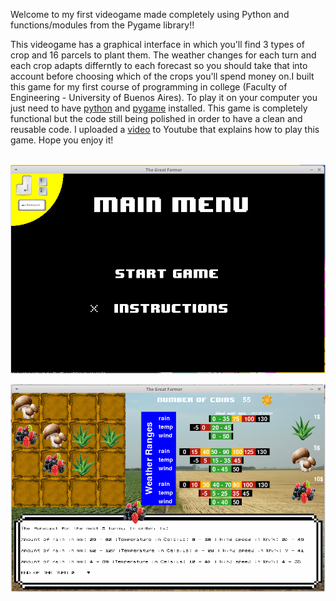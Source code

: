 Welcome to my first videogame made completely using Python and functions/modules from the Pygame library!!

This videogame has a graphical interface in which you'll find 3 types of crop and 16 parcels to plant them.
The weather changes for each turn and each crop adapts differntly to each forecast so you should take that 
into account before choosing which of the crops you'll spend money on.I built this game for my first course
of programming in college (Faculty of Engineering - University of Buenos Aires). To play it on your computer 
you just need to have [python](https://www.python.org/downloads/) and [pygame](https://www.pygame.org/wiki/GettingStarted) installed. This game is completely functional but the code still being polished in order to have a clean and reusable code. I uploaded a [video](https://www.youtube.com/watch?v=i9xF7tXocTs)
to Youtube that explains how to play this game. Hope you enjoy it!

<br/>

<img src="icon1.png" align="center" />

 </br>
 </br>

<img src="icon2.png" align="center" />

